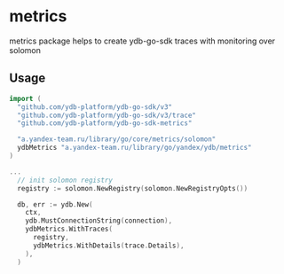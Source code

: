 # metrics

metrics package helps to create ydb-go-sdk traces with monitoring over solomon

## Usage
```go
import (
  "github.com/ydb-platform/ydb-go-sdk/v3"
  "github.com/ydb-platform/ydb-go-sdk/v3/trace"
  "github.com/ydb-platform/ydb-go-sdk-metrics"

  "a.yandex-team.ru/library/go/core/metrics/solomon"
  ydbMetrics "a.yandex-team.ru/library/go/yandex/ydb/metrics"
)

...
  // init solomon registry
  registry := solomon.NewRegistry(solomon.NewRegistryOpts())

  db, err := ydb.New(
    ctx,
    ydb.MustConnectionString(connection),
    ydbMetrics.WithTraces(
      registry,
      ydbMetrics.WithDetails(trace.Details),
    ),
  )

```
